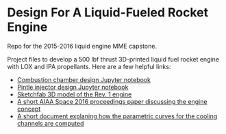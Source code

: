 # Design For A Liquid-Fueled Rocket Engine

Repo for the 2015-2016 liquid engine MME capstone.

Project files to develop a 500 lbf thrust 3D-printed liquid fuel rocket engine with LOX and IPA propellants. Here are a few helpful links:

* [Combustion chamber design Jupyter notebook](https://nbviewer.jupyter.org/github/psas/liquid-engine-capstone-2015/blob/master/2kN/analysis/Jupyter_Notebooks/LFRE.ipynb)
* [Pintle injector design Jupyter notebook](https://nbviewer.jupyter.org/github/psas/liquid-engine-capstone-2015/blob/master/2kN/analysis/Jupyter_Notebooks/Pintle%20Injector.ipynb)
* [Sketchfab 3D model of the Rev. 1 engine](https://sketchfab.com/models/ce8a3ff7d1e2417f9e614df5d085f7b0)
* [A short AIAA Space 2016 proceedings paper discussing the engine concept](https://github.com/psas/liquid-engine-capstone-2015/blob/master/2kN/doc/AIAA%20Space%20Proceedings/AIAA_Space_2016_Proceedings__LFRE_.pdf)
* [A short document explaning how the parametric curves for the cooling channels are computed](https://github.com/psas/liquid-engine-capstone-2015/blob/master/2kN/doc/Nozzle_Construction_docs/Cooling_Channel_Geometry_complete.pdf)

